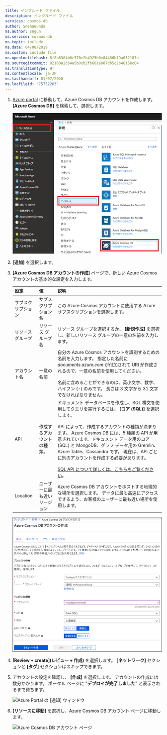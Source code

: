 ```yaml
---
title: インクルード ファイル
description: インクルード ファイル
services: cosmos-db
author: SnehaGunda
ms.author: sngun
ms.service: cosmos-db
ms.topic: include
ms.date: 04/08/2019
ms.custom: include file
ms.openlocfilehash: 8f8b8384b0c570e2b4925b0e84480b19a632187e
ms.sourcegitcommit: 02160a2c64a5b8cb2fb661a087db5c2b4815ec04
ms.translationtype: HT
ms.contentlocale: ja-JP
ms.lasthandoff: 01/07/2020
ms.locfileid: "75752263"
---
```

1. [Azure portal](https://portal.azure.com/) に移動して、Azure Cosmos DB アカウントを作成します。 **[Azure Cosmos DB]** を検索して、選択します。

   ![Azure Portal の [データベース] ウィンドウ](./media/cosmos-db-create-dbaccount/create-nosql-db-databases-json-tutorial-1.png)

1. **[追加]** を選択します。
1. **[Azure Cosmos DB アカウントの作成]** ページで、新しい Azure Cosmos アカウントの基本的な設定を入力します。 

    |設定|値|説明 |
    |---|---|---|
    |サブスクリプション|サブスクリプション名|この Azure Cosmos アカウントに使用する Azure サブスクリプションを選択します。 |
    |リソース グループ|リソース グループ名|リソース グループを選択するか、 **[新規作成]** を選択し、新しいリソース グループの一意の名前を入力します。 |
    |アカウント名|一意の名前|自分の Azure Cosmos アカウントを識別するための名前を入力します。 指定した名前に *documents.azure.com* が付加されて URI が作成されるので、一意の名前を使用してください。<br><br>名前に含めることができるのは、英小文字、数字、ハイフン (-) のみです。 長さは 3 文字から 31 文字でなければなりません。|
    |API|作成するアカウントの種類。|ドキュメント データベースを作成し、SQL 構文を使用してクエリを実行するには、 **[コア (SQL)]** を選択します。 <br><br>API によって、作成するアカウントの種類が決まります。 Azure Cosmos DB には、5 種類の API が用意されています。ドキュメント データ用のコア (SQL) と MongoDB、グラフ データ用の Gremlin、Azure Table、Cassandra です。 現在は、API ごとに別のアカウントを作成する必要があります。 <br><br>[SQL API について詳しくは、こちらをご覧ください](../articles/cosmos-db/documentdb-introduction.md)。|
    |Location|ユーザーに最も近いリージョン|Azure Cosmos DB アカウントをホストする地理的な場所を選択します。 データに最も高速にアクセスできるよう、お客様のユーザーに最も近い場所を使用します。|

   ![Azure Cosmos DB の新しいアカウント ページ](./media/cosmos-db-create-dbaccount/azure-cosmos-db-create-account.png)

1. **[Review + create]\(レビュー + 作成\)** を選択します。 **[ネットワーク]** セクションと **[タグ]** セクションはスキップできます。

1. アカウントの設定を確認し、 **[作成]** を選択します。 アカウントの作成には数分かかります。 ポータル ページに "**デプロイが完了しました**" と表示されるまで待ちます。 

    ![Azure Portal の [通知] ウィンドウ](./media/cosmos-db-create-dbaccount/azure-cosmos-db-account-created.png)

1. **[リソースに移動]** を選択し、Azure Cosmos DB アカウント ページに移動します。 

    ![Azure Cosmos DB アカウント ページ](./media/cosmos-db-create-dbaccount/azure-cosmos-db-account-created-2.png)
